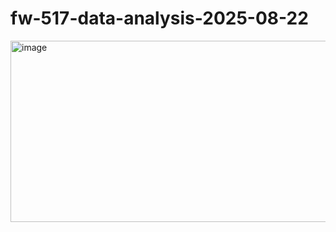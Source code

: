 # fw-517-data-analysis-2025-08-22

<img width="523" height="290" alt="image" src="https://github.com/user-attachments/assets/93ce40c0-098f-48fd-87d8-ac019a5ef281" />

